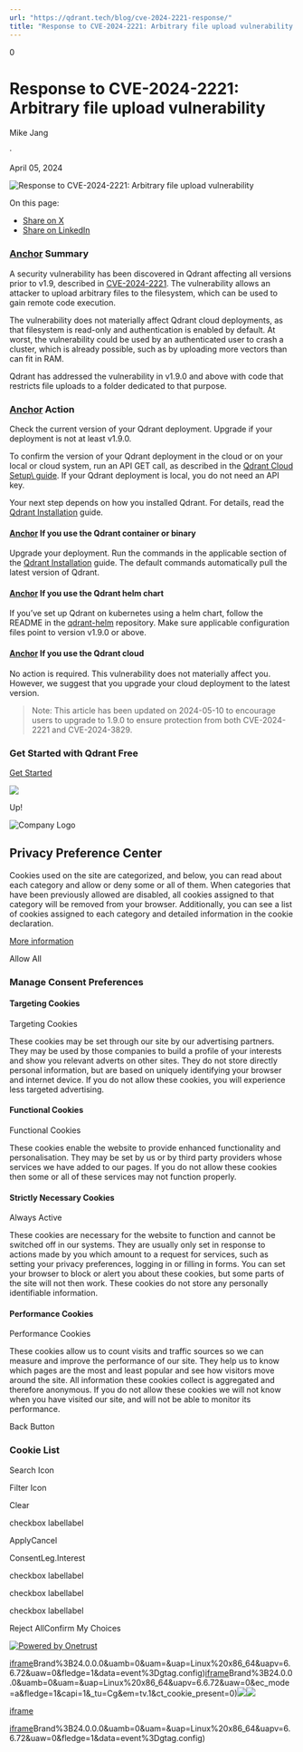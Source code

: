 ```yaml
---
url: "https://qdrant.tech/blog/cve-2024-2221-response/"
title: "Response to CVE-2024-2221: Arbitrary file upload vulnerability - Qdrant"
---
```


0

# Response to CVE-2024-2221: Arbitrary file upload vulnerability

Mike Jang

·

April 05, 2024

![Response to CVE-2024-2221: Arbitrary file upload vulnerability](https://qdrant.tech/blog/cve-2024-2221-response/preview/title.jpg)

On this page:

- [Share on X](https://twitter.com/intent/tweet?url=https%3A%2F%2Fqdrant.tech%2Fblog%2Fcve-2024-2221-response%2F&text=Response%20to%20CVE-2024-2221:%20Arbitrary%20file%20upload%20vulnerability "x")
- [Share on LinkedIn](https://www.linkedin.com/sharing/share-offsite/?url=https%3A%2F%2Fqdrant.tech%2Fblog%2Fcve-2024-2221-response%2F "LinkedIn")

### [Anchor](https://qdrant.tech/blog/cve-2024-2221-response/\#summary) Summary

A security vulnerability has been discovered in Qdrant affecting all versions
prior to v1.9, described in [CVE-2024-2221](https://cve.mitre.org/cgi-bin/cvename.cgi?name=CVE-2024-2221).
The vulnerability allows an attacker to upload arbitrary files to the
filesystem, which can be used to gain remote code execution.

The vulnerability does not materially affect Qdrant cloud deployments, as that
filesystem is read-only and authentication is enabled by default. At worst,
the vulnerability could be used by an authenticated user to crash a cluster,
which is already possible, such as by uploading more vectors than can fit in RAM.

Qdrant has addressed the vulnerability in v1.9.0 and above with code that
restricts file uploads to a folder dedicated to that purpose.

### [Anchor](https://qdrant.tech/blog/cve-2024-2221-response/\#action) Action

Check the current version of your Qdrant deployment. Upgrade if your deployment
is not at least v1.9.0.

To confirm the version of your Qdrant deployment in the cloud or on your local
or cloud system, run an API GET call, as described in the [Qdrant Cloud Setup\\
guide](https://qdrant.tech/documentation/cloud/authentication/#test-cluster-access).
If your Qdrant deployment is local, you do not need an API key.

Your next step depends on how you installed Qdrant. For details, read the
[Qdrant Installation](https://qdrant.tech/documentation/guides/installation/)
guide.

#### [Anchor](https://qdrant.tech/blog/cve-2024-2221-response/\#if-you-use-the-qdrant-container-or-binary) If you use the Qdrant container or binary

Upgrade your deployment. Run the commands in the applicable section of the
[Qdrant Installation](https://qdrant.tech/documentation/guides/installation/)
guide. The default commands automatically pull the latest version of Qdrant.

#### [Anchor](https://qdrant.tech/blog/cve-2024-2221-response/\#if-you-use-the-qdrant-helm-chart) If you use the Qdrant helm chart

If you’ve set up Qdrant on kubernetes using a helm chart, follow the README in
the [qdrant-helm](https://github.com/qdrant/qdrant-helm/tree/main?tab=readme-ov-file#upgrading) repository.
Make sure applicable configuration files point to version v1.9.0 or above.

#### [Anchor](https://qdrant.tech/blog/cve-2024-2221-response/\#if-you-use-the-qdrant-cloud) If you use the Qdrant cloud

No action is required. This vulnerability does not materially affect you. However, we suggest that you upgrade your cloud deployment to the latest version.

> Note: This article has been updated on 2024-05-10 to encourage users to upgrade to 1.9.0 to ensure protection from both CVE-2024-2221 and CVE-2024-3829.

### Get Started with Qdrant Free

[Get Started](https://cloud.qdrant.io/signup?ajs_anonymous_id=3fa7c180-01e9-40d2-b4d6-12cf254ea4f9)

![](https://qdrant.tech/img/rocket.svg)

Up!

![Company Logo](https://cdn.cookielaw.org/logos/static/ot_company_logo.png)

## Privacy Preference Center

Cookies used on the site are categorized, and below, you can read about each category and allow or deny some or all of them. When categories that have been previously allowed are disabled, all cookies assigned to that category will be removed from your browser.
Additionally, you can see a list of cookies assigned to each category and detailed information in the cookie declaration.


[More information](https://qdrant.tech/legal/privacy-policy/#cookies-and-web-beacons)

Allow All

### Manage Consent Preferences

#### Targeting Cookies

Targeting Cookies

These cookies may be set through our site by our advertising partners. They may be used by those companies to build a profile of your interests and show you relevant adverts on other sites. They do not store directly personal information, but are based on uniquely identifying your browser and internet device. If you do not allow these cookies, you will experience less targeted advertising.

#### Functional Cookies

Functional Cookies

These cookies enable the website to provide enhanced functionality and personalisation. They may be set by us or by third party providers whose services we have added to our pages. If you do not allow these cookies then some or all of these services may not function properly.

#### Strictly Necessary Cookies

Always Active

These cookies are necessary for the website to function and cannot be switched off in our systems. They are usually only set in response to actions made by you which amount to a request for services, such as setting your privacy preferences, logging in or filling in forms. You can set your browser to block or alert you about these cookies, but some parts of the site will not then work. These cookies do not store any personally identifiable information.

#### Performance Cookies

Performance Cookies

These cookies allow us to count visits and traffic sources so we can measure and improve the performance of our site. They help us to know which pages are the most and least popular and see how visitors move around the site. All information these cookies collect is aggregated and therefore anonymous. If you do not allow these cookies we will not know when you have visited our site, and will not be able to monitor its performance.

Back Button

### Cookie List

Search Icon

Filter Icon

Clear

checkbox labellabel

ApplyCancel

ConsentLeg.Interest

checkbox labellabel

checkbox labellabel

checkbox labellabel

Reject AllConfirm My Choices

[![Powered by Onetrust](https://cdn.cookielaw.org/logos/static/powered_by_logo.svg)](https://www.onetrust.com/products/cookie-consent/)

[iframe](https://td.doubleclick.net/td/rul/10862264272?random=1748574009919&cv=11&fst=1748574009919&fmt=3&bg=ffffff&guid=ON&async=1&gtm=45be55s2v9117590405z8898302740za200zb898302740&gcd=13l3l3l3l1l1&dma=0&tag_exp=101509157~103116026~103130498~103130500~103200004~103233427~103252644~103252646~103351869~103351871~104481633~104481635~104559073~104559075&ptag_exp=101509157~103116026~103130498~103130500~103200004~103233427~103252644~103252646~103351866~103351868~104481633~104481635~104559073~104559075&u_w=1280&u_h=1024&url=https%3A%2F%2Fqdrant.tech%2Fblog%2Fcve-2024-2221-response%2F&_ng=1&hn=www.googleadservices.com&frm=0&tiba=Response%20to%20CVE-2024-2221%3A%20Arbitrary%20file%20upload%20vulnerability%20-%20Qdrant&npa=0&pscdl=noapi&auid=1342439798.1748574010&uaa=x86&uab=64&uafvl=Google%2520Chrome%3B137.0.7151.55%7CChromium%3B137.0.7151.55%7CNot%252FA)Brand%3B24.0.0.0&uamb=0&uam=&uap=Linux%20x86_64&uapv=6.6.72&uaw=0&fledge=1&data=event%3Dgtag.config)[iframe](https://td.doubleclick.net/td/rul/10862264272?random=1748574009898&cv=11&fst=1748574009898&fmt=3&bg=ffffff&guid=ON&async=1&gcl_ctr=1&gtm=45be55s2v9117590405z8898302740za200zb898302740&gcd=13l3l3l3l1l1&dma=0&tag_exp=101509157~103116026~103130498~103130500~103200004~103233427~103252644~103252646~103351869~103351871~104481633~104481635~104559073~104559075&ptag_exp=101509157~103116026~103130498~103130500~103200004~103233427~103252644~103252646~103351866~103351868~104481633~104481635~104559073~104559075&u_w=1280&u_h=1024&url=https%3A%2F%2Fqdrant.tech%2Fblog%2Fcve-2024-2221-response%2F&_ng=1&label=_FJrCMev-7EDEND_w7so&hn=www.googleadservices.com&frm=0&tiba=Response%20to%20CVE-2024-2221%3A%20Arbitrary%20file%20upload%20vulnerability%20-%20Qdrant&value=0&bttype=purchase&npa=0&pscdl=noapi&auid=1342439798.1748574010&uaa=x86&uab=64&uafvl=Google%2520Chrome%3B137.0.7151.55%7CChromium%3B137.0.7151.55%7CNot%252FA)Brand%3B24.0.0.0&uamb=0&uam=&uap=Linux%20x86_64&uapv=6.6.72&uaw=0&ec_mode=a&fledge=1&capi=1&_tu=Cg&em=tv.1&ct_cookie_present=0)![](https://t.co/1/i/adsct?bci=4&dv=America%2FAdak%26en-US%2Cen%26Google%20Inc.%26Linux%20x86_64%26255%261280%261024%264%2624%261280%261024%260%26na&eci=3&event=%7B%7D&event_id=dbaee922-b3a5-44e4-af2b-f74f20b05201&integration=advertiser&p_id=Twitter&p_user_id=0&pl_id=72637eed-8112-44a3-bdf7-0ef2a4772b2d&tw_document_href=https%3A%2F%2Fqdrant.tech%2Fblog%2Fcve-2024-2221-response%2F&tw_iframe_status=0&txn_id=o81g6&type=javascript&version=2.3.33)![](https://analytics.twitter.com/1/i/adsct?bci=4&dv=America%2FAdak%26en-US%2Cen%26Google%20Inc.%26Linux%20x86_64%26255%261280%261024%264%2624%261280%261024%260%26na&eci=3&event=%7B%7D&event_id=dbaee922-b3a5-44e4-af2b-f74f20b05201&integration=advertiser&p_id=Twitter&p_user_id=0&pl_id=72637eed-8112-44a3-bdf7-0ef2a4772b2d&tw_document_href=https%3A%2F%2Fqdrant.tech%2Fblog%2Fcve-2024-2221-response%2F&tw_iframe_status=0&txn_id=o81g6&type=javascript&version=2.3.33)

[iframe](https://139603372.hs-sites-eu1.com/hs-web-interactive-139603372-237919561943?utk=e72782ed7abb14c977d5b9d3717ef054&enableResponsiveStyles=true)

[iframe](https://td.doubleclick.net/td/rul/10862264272?random=1748574011439&cv=11&fst=1748574011439&fmt=3&bg=ffffff&guid=ON&async=1&gtm=45be55s2v9117590405za200zb898302740&gcd=13l3l3l3l1l1&dma=0&tag_exp=101509157~103116026~103130498~103130500~103200004~103233427~103252644~103252646~103351869~103351871~104481633~104481635~104559073~104559075&ptag_exp=101509157~103116026~103130498~103130500~103200004~103233427~103252644~103252646~103351866~103351868~104481633~104481635~104559073~104559075&u_w=1280&u_h=1024&url=https%3A%2F%2Fqdrant.tech%2Fblog%2Fcve-2024-2221-response%2F&_ng=1&hn=www.googleadservices.com&frm=0&tiba=Response%20to%20CVE-2024-2221%3A%20Arbitrary%20file%20upload%20vulnerability%20-%20Qdrant&did=dZTQ1Zm&gdid=dZTQ1Zm&npa=0&pscdl=noapi&auid=1342439798.1748574010&uaa=x86&uab=64&uafvl=Google%2520Chrome%3B137.0.7151.55%7CChromium%3B137.0.7151.55%7CNot%252FA)Brand%3B24.0.0.0&uamb=0&uam=&uap=Linux%20x86_64&uapv=6.6.72&uaw=0&fledge=1&data=event%3Dgtag.config)